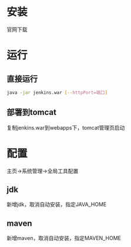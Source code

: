 # 安装
官网下载
# 运行
## 直接运行
```sh
java -jar jenkins.war [--httpPort=端口]
```
## 部署到tomcat
复制jenkins.war到webapps下，tomcat管理页启动
# 配置
主页->系统管理->全局工具配置
## jdk
新增jdk，取消自动安装，指定JAVA_HOME
## maven
新增maven，取消自动安装，指定MAVEN_HOME
